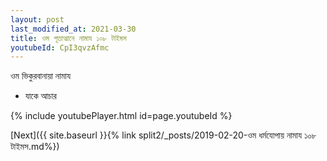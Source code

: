 ```yaml
---
layout: post
last_modified_at: 2021-03-30
title: ওম পূতাত্মানে নামায ১০৮ টাইমস
youtubeId: CpI3qvzAfmc
---
```

 
 
 ওম ভিকুরবানায়া নামায  
 
 -  যাকে আচার 
 
  
 
  
 
 
 
 
 
 


{% include youtubePlayer.html id=page.youtubeId %}
 
[Next]({{ site.baseurl }}{% link  split2/_posts/2019-02-20-ওম ধর্মযোপায় নামায ১০৮ টাইমস.md%})
 
